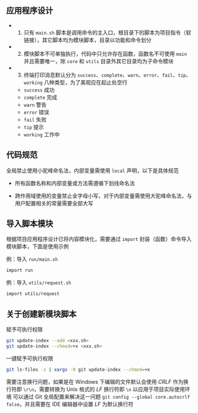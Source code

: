 ## 应用程序设计

- 1. 只有 `main.sh` 脚本是调用命令的主入口，根目录下的脚本为项目指令（软链接），其它脚本均为模块脚本，目录以功能和命令划分

- 2. 模块脚本不可单独执行，代码中只允许存在函数，函数名不可使用 `main` 并且需要唯一，除 `core` 和 `utils` 目录外其它目录均为子命令模块

- 3. 终端打印消息默认分为 `success`、`complete`、`warn`、`error`、`fail`、`tip`、`working` 八种类型，为了美观应在起止处空行

  - `success` 成功
  - `complete` 完成
  - `warn` 警告
  - `error` 错误
  - `fail` 失败
  - `tip` 提示
  - `working` 工作中

## 代码规范

全局禁止使用小驼峰命名法，内部变量需使用 `local` 声明，以下是具体规范

- 所有函数名称和内部变量或方法需遵循下划线命名法

- 跨作用域使用的变量禁止全字母小写，对于内部变量需使用大驼峰命名法，与用户配置相关的常量需要全部大写

## 导入脚本模块

根据项目应用程序设计已将内容模块化，需要通过 `import` 封装（函数）命令导入模块脚本，下面是使用示例

例：导入 `run/main.sh`

```bash
import run
```

例：导入 `utils/request.sh`

```bash
import utils/request
```

## 关于创建新模块脚本

赋予可执行权限
```bash
git update-index --add <xxx.sh>
git update-index --chmod=+x <xxx.sh>
```
一键赋予可执行权限
```bash
git ls-files -z | xargs -0 git update-index --chmod=+x
```
需要注意换行问题，如果是在 Windows 下编辑的文件默认会使用 _CRLF_ 作为换行符即 `\r\n`，需要转换为 Unix 格式的 _LF_ 换行符即 `\n` 以应用于项目实际使用环境
可以通过 Git 全局配置来解决这一问题 `git config --global core.autocrlf false`，并且需要在 IDE 编辑器中设置 _LF_ 为默认换行符
